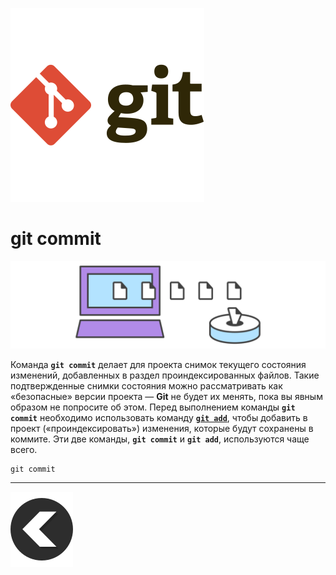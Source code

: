 [![back](/img/git-svgrepo-com.svg)](./readme.md) 
# **git commit**

![commit](/img/git%20add.svg)

Команда **`git commit`** делает для проекта снимок текущего состояния изменений, добавленных в раздел проиндексированных файлов. Такие подтвержденные снимки состояния можно рассматривать как «безопасные» версии проекта — **Git** не будет их менять, пока вы явным образом не попросите об этом. Перед выполнением команды **`git commit`** необходимо использовать команду [**`git add`**](./add.md), чтобы добавить в проект («проиндексировать») изменения, которые будут сохранены в коммите. Эти две команды, **`git commit`** и **`git add`**, используются чаще всего.
```
git commit 
```
---
[![back](/img/left-arrow-back-svgrepo-com.svg)](./readme.md)

